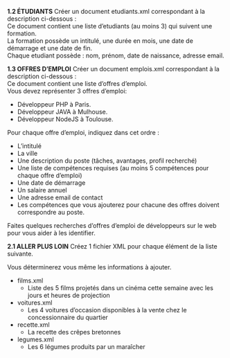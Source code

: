 **1.2 ÉTUDIANTS**
Créer un document etudiants.xml correspondant à la description ci-dessous :  
Ce document contient une liste d’etudiants (au moins 3) qui suivent une formation.  
La formation possède un intitulé, une durée en mois, une date de démarrage et une date de fin.  
Chaque etudiant possède : nom, prénom, date de naissance, adresse email.  

**1.3 OFFRES D’EMPLOI**
Créer un document emplois.xml correspondant à la description ci-dessous :  
Ce document contient une liste d’offres d’emploi.  
Vous devez représenter 3 offres d’emploi:  
- Développeur PHP à Paris.  
- Développeur JAVA à Mulhouse.  
- Développeur NodeJS à Toulouse.  

Pour chaque offre d’emploi, indiquez dans cet ordre :

- L’intitulé  
- La ville  
- Une description du poste (tâches, avantages, profil recherché)  
- Une liste de compétences requises (au moins 5 compétences pour chaque offre d’emploi)  
- Une date de démarrage  
- Un salaire annuel  
- Une adresse email de contact  
- Les compétences que vous ajouterez pour chacune des offres doivent correspondre au poste.  

Faites quelques recherches d’offres d’emploi de développeurs sur le web pour vous aider à les identifier.

**2.1 ALLER PLUS LOIN**
Créez 1 fichier XML pour chaque élément de la liste suivante.

Vous déterminerez vous même les informations à ajouter.

- films.xml
    - Liste des 5 films projetés dans un cinéma cette semaine avec les jours et heures de projection
- voitures.xml
    - Les 4 voitures d’occasion disponibles à la vente chez le concessionnaire du quartier
- recette.xml
    - La recette des crêpes bretonnes
- legumes.xml
    - Les 6 légumes produits par un maraîcher